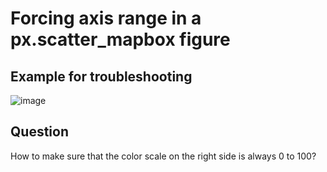 # Forcing axis range in a px.scatter_mapbox figure

## Example for troubleshooting

![image](https://user-images.githubusercontent.com/34355337/167686854-b72cfc8f-d498-49d4-aa1c-44ee9786f6f4.png)


## Question 

How to make sure that the color scale on the right side is always 0 to 100?


